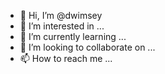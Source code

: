 - 👋 Hi, I’m @dwimsey
- 👀 I’m interested in ...
- 🌱 I’m currently learning ...
- 💞️ I’m looking to collaborate on ...
- 📫 How to reach me ...

<!---
dwimsey/dwimsey is a ✨ special ✨ repository because its `README.md` (this file) appears on your GitHub profile.
You can click the Preview link to take a look at your changes.
--->
